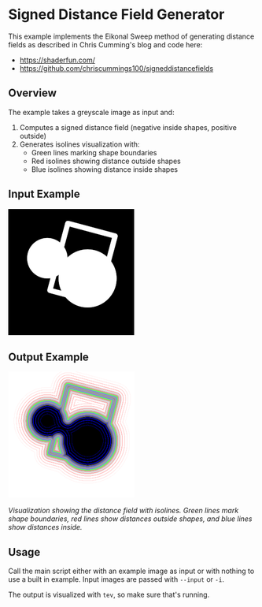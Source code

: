 # Signed Distance Field Generator

This example implements the Eikonal Sweep method of generating distance fields
as described in Chris Cumming's blog and code here:

- https://shaderfun.com/
- https://github.com/chriscummings100/signeddistancefields

## Overview

The example takes a greyscale image as input and:

1. Computes a signed distance field (negative inside shapes, positive outside)
2. Generates isolines visualization with:
   - Green lines marking shape boundaries
   - Red isolines showing distance outside shapes
   - Blue isolines showing distance inside shapes

## Input Example

![Input binary image](input.png)

## Output Example

![Output visualization](output.png)

_Visualization showing the distance field with isolines. Green lines mark shape boundaries, red lines show distances outside shapes, and blue lines show distances inside._

## Usage

Call the main script either with an example image as input or with nothing to
use a built in example. Input images are passed with `--input` or `-i`.

The output is visualized with `tev`, so make sure that's running.
